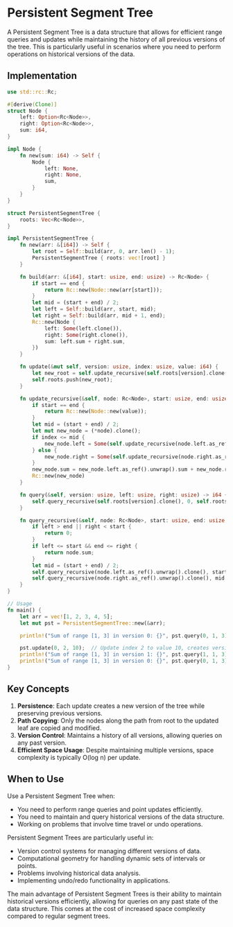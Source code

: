 # Persistent Segment Tree

A Persistent Segment Tree is a data structure that allows for efficient range queries and updates while maintaining the history of all previous versions of the tree. This is particularly useful in scenarios where you need to perform operations on historical versions of the data.

## Implementation

```rust
use std::rc::Rc;

#[derive(Clone)]
struct Node {
    left: Option<Rc<Node>>,
    right: Option<Rc<Node>>,
    sum: i64,
}

impl Node {
    fn new(sum: i64) -> Self {
        Node {
            left: None,
            right: None,
            sum,
        }
    }
}

struct PersistentSegmentTree {
    roots: Vec<Rc<Node>>,
}

impl PersistentSegmentTree {
    fn new(arr: &[i64]) -> Self {
        let root = Self::build(arr, 0, arr.len() - 1);
        PersistentSegmentTree { roots: vec![root] }
    }

    fn build(arr: &[i64], start: usize, end: usize) -> Rc<Node> {
        if start == end {
            return Rc::new(Node::new(arr[start]));
        }
        let mid = (start + end) / 2;
        let left = Self::build(arr, start, mid);
        let right = Self::build(arr, mid + 1, end);
        Rc::new(Node {
            left: Some(left.clone()),
            right: Some(right.clone()),
            sum: left.sum + right.sum,
        })
    }

    fn update(&mut self, version: usize, index: usize, value: i64) {
        let new_root = self.update_recursive(self.roots[version].clone(), 0, self.roots[version].sum as usize - 1, index, value);
        self.roots.push(new_root);
    }

    fn update_recursive(&self, node: Rc<Node>, start: usize, end: usize, index: usize, value: i64) -> Rc<Node> {
        if start == end {
            return Rc::new(Node::new(value));
        }
        let mid = (start + end) / 2;
        let mut new_node = (*node).clone();
        if index <= mid {
            new_node.left = Some(self.update_recursive(node.left.as_ref().unwrap().clone(), start, mid, index, value));
        } else {
            new_node.right = Some(self.update_recursive(node.right.as_ref().unwrap().clone(), mid + 1, end, index, value));
        }
        new_node.sum = new_node.left.as_ref().unwrap().sum + new_node.right.as_ref().unwrap().sum;
        Rc::new(new_node)
    }

    fn query(&self, version: usize, left: usize, right: usize) -> i64 {
        self.query_recursive(self.roots[version].clone(), 0, self.roots[version].sum as usize - 1, left, right)
    }

    fn query_recursive(&self, node: Rc<Node>, start: usize, end: usize, left: usize, right: usize) -> i64 {
        if left > end || right < start {
            return 0;
        }
        if left <= start && end <= right {
            return node.sum;
        }
        let mid = (start + end) / 2;
        self.query_recursive(node.left.as_ref().unwrap().clone(), start, mid, left, right) +
        self.query_recursive(node.right.as_ref().unwrap().clone(), mid + 1, end, left, right)
    }
}

// Usage
fn main() {
    let arr = vec![1, 2, 3, 4, 5];
    let mut pst = PersistentSegmentTree::new(&arr);

    println!("Sum of range [1, 3] in version 0: {}", pst.query(0, 1, 3));

    pst.update(0, 2, 10);  // Update index 2 to value 10, creates version 1
    println!("Sum of range [1, 3] in version 1: {}", pst.query(1, 1, 3));
    println!("Sum of range [1, 3] in version 0: {}", pst.query(0, 1, 3));  // Original version remains unchanged
}
```

## Key Concepts

1. **Persistence**: Each update creates a new version of the tree while preserving previous versions.
2. **Path Copying**: Only the nodes along the path from root to the updated leaf are copied and modified.
3. **Version Control**: Maintains a history of all versions, allowing queries on any past version.
4. **Efficient Space Usage**: Despite maintaining multiple versions, space complexity is typically O(log n) per update.

## When to Use

Use a Persistent Segment Tree when:

- You need to perform range queries and point updates efficiently.
- You need to maintain and query historical versions of the data structure.
- Working on problems that involve time travel or undo operations.

Persistent Segment Trees are particularly useful in:

- Version control systems for managing different versions of data.
- Computational geometry for handling dynamic sets of intervals or points.
- Problems involving historical data analysis.
- Implementing undo/redo functionality in applications.

The main advantage of Persistent Segment Trees is their ability to maintain historical versions efficiently, allowing for queries on any past state of the data structure. This comes at the cost of increased space complexity compared to regular segment trees.
